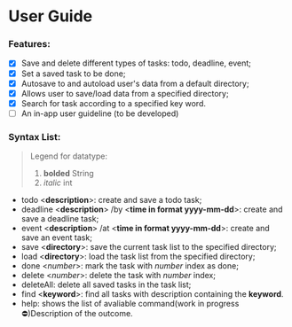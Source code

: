 # User Guide

### Features:
- [x] Save and delete different types of tasks: todo, deadline, event;
- [x] Set a saved task to be done;
- [x] Autosave to and autoload user's data from a default directory;
- [x] Allows user to save/load data from a specified directory;
- [x] Search for task according to a specified key word.
- [ ]  An in-app user guideline (to be developed)

### Syntax List:
>Legend for datatype:
>1. **bolded** String
>2. *italic* int
- todo <**description**>: create and save a todo task;
- deadline <**description**> /by <**time in format yyyy-mm-dd**>: create and save a deadline task;
- event <**description**> /at <**time in format yyyy-mm-dd**>: create and save an event task;
- save <**directory**>: save the current task list to the specified directory;
- load <**directory**>: load the task list from the specified directory;
- done <*number*>: mark the task with *number* index as done;
- delete <*number*>: delete the task with *number* index;
- deleteAll: delete all saved tasks in the task list;
- find <**keyword**>: find all tasks with description containing the **keyword**.
- help: shows the list of avaliable command(work in progress ⛔)Description of the outcome.

